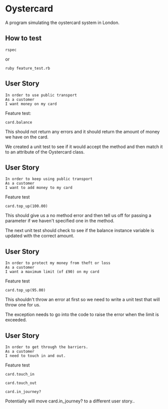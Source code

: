 # Oystercard

A program simulating the oystercard system in London.


## How to test

```
rspec
````

or

```
ruby feature_test.rb
```


## User Story

```
In order to use public transport
As a customer
I want money on my card
```

Feature test:

```
card.balance
```

This should not return any errors and it should return the amount of money we have on the card.

We created a unit test to see if it would accept the method and then match it to an attribute of the Oystercard class.


## User Story

```
In order to keep using public transport
As a customer
I want to add money to my card
```

Feature test

```
card.top_up(100.00)
```

This should give us a no method error and then tell us off for passing a parameter if we haven't specified one in the method.

The next unit test should check to see if the balance instance variable is updated with the correct amount.

## User Story

```
In order to protect my money from theft or loss
As a customer
I want a maximum limit (of £90) on my card
```

Feature test

```
card.top_up(95.00)
```

This shouldn't throw an error at first so we need to write a unit test that will throw one for us.

The exception needs to go into the code to raise the error when the limit is exceeded.

## User Story

```
In order to get through the barriers.
As a customer
I need to touch in and out.
```

Feature test

```
card.touch_in

card.touch_out

card.in_journey?
```

Potentially will move card.in_journey? to a different user story..
